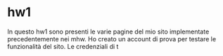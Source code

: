 # hw1
  
 In questo hw1 sono presenti le varie pagine del mio sito implementate precedentemente nei mhw.
 Ho creato un account di prova per testare le funzionalità del sito. Le credenziali di t
